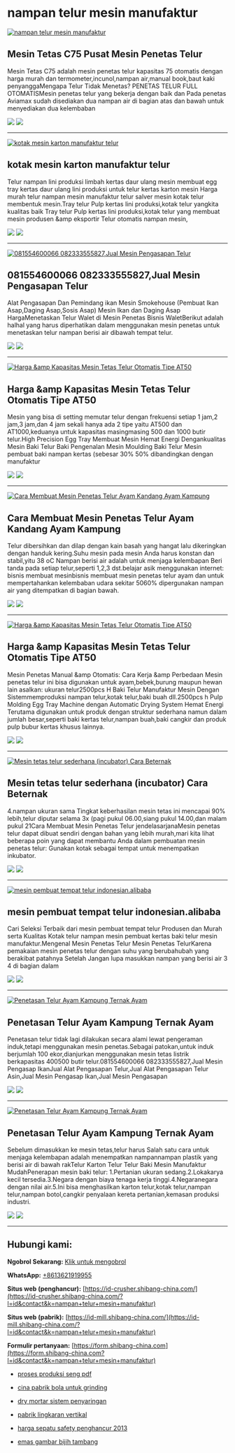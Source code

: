 # nampan telur mesin manufaktur

<a href="https://swt.shibang-china.com/?l=id&img&k=nampan+telur+mesin+manufaktur" target="_blank">![nampan telur mesin manufaktur](http://static.shibang-china.com/all-800x300/598.jpg)</a>

## Mesin Tetas C75 Pusat Mesin Penetas Telur
Mesin Tetas C75 adalah mesin penetas telur kapasitas 75 otomatis dengan harga murah dan termometer,incunol,nampan air,manual book,baut kaki penyanggaMengapa Telur Tidak Menetas? PENETAS TELUR FULL OTOMATISMesin penetas telur yang bekerja dengan baik dan Pada penetas Aviamax sudah disediakan dua nampan air di bagian atas dan bawah untuk menyediakan dua kelembaban


<a href="https://whatsapp.shibangsoft.com/WhatsApp.php" target="_blank" title="WhatsApp">![](http://static.shibang-china.com/icon/whatsapp.png)</a> <a href="https://swt.shibang-china.com/?l=id&icon&k=nampan+telur+mesin+manufaktur" target="_blank">![](http://static.shibang-china.com/icon/chat-id.png)</a>

---

<a href="https://swt.shibang-china.com/?l=id&img&k=nampan+telur+mesin+manufaktur" target="_blank">![kotak mesin karton manufaktur telur](http://static.shibang-china.com/all-800x300/1078.jpg)</a>

## kotak mesin karton manufaktur telur
Telur nampan lini produksi limbah kertas daur ulang mesin membuat egg tray kertas daur ulang lini produksi untuk telur kertas karton mesin Harga murah telur nampan mesin manufaktur telur salver mesin kotak telur membentuk mesin.Tray telur Pulp kertas lini produksi,kotak telur yangkita kualitas baik Tray telur Pulp kertas lini produksi,kotak telur yang membuat mesin produsen &amp eksportir Telur otomatis nampan mesin,


<a href="https://whatsapp.shibangsoft.com/WhatsApp.php" target="_blank" title="WhatsApp">![](http://static.shibang-china.com/icon/whatsapp.png)</a> <a href="https://swt.shibang-china.com/?l=id&icon&k=nampan+telur+mesin+manufaktur" target="_blank">![](http://static.shibang-china.com/icon/chat-id.png)</a>

---

<a href="https://swt.shibang-china.com/?l=id&img&k=nampan+telur+mesin+manufaktur" target="_blank">![081554600066 082333555827,Jual Mesin Pengasapan Telur](http://static.shibang-china.com/all-800x300/1423.jpg)</a>

## 081554600066 082333555827,Jual Mesin Pengasapan Telur
Alat Pengasapan Dan Pemindang ikan Mesin Smokehouse (Pembuat Ikan Asap,Daging Asap,Sosis Asap) Mesin Ikan dan Daging Asap HargaMenetaskan Telur Walet di Mesin Penetas Bisnis WaletBerikut adalah halhal yang harus diperhatikan dalam menggunakan mesin penetas untuk menetaskan telur nampan berisi air dibawah tempat telur.


<a href="https://whatsapp.shibangsoft.com/WhatsApp.php" target="_blank" title="WhatsApp">![](http://static.shibang-china.com/icon/whatsapp.png)</a> <a href="https://swt.shibang-china.com/?l=id&icon&k=nampan+telur+mesin+manufaktur" target="_blank">![](http://static.shibang-china.com/icon/chat-id.png)</a>

---

<a href="https://swt.shibang-china.com/?l=id&img&k=nampan+telur+mesin+manufaktur" target="_blank">![Harga &amp Kapasitas Mesin Tetas Telur Otomatis Tipe AT50](http://static.shibang-china.com/all-800x300/653.jpg)</a>

## Harga &amp Kapasitas Mesin Tetas Telur Otomatis Tipe AT50
Mesin yang bisa di setting memutar telur dengan frekuensi setiap 1 jam,2 jam,3 jam,dan 4 jam sekali hanya ada 2 tipe yaitu AT500 dan AT1000,keduanya untuk kapasitas masingmasing 500 dan 1000 butir telur.High Precision Egg Tray Membuat Mesin Hemat Energi Dengankualitas Mesin Baki Telur Baki Pengenalan Mesin Moulding Baki Telur Mesin pembuat baki nampan kertas (sebesar 30% 50% dibandingkan dengan manufaktur


<a href="https://whatsapp.shibangsoft.com/WhatsApp.php" target="_blank" title="WhatsApp">![](http://static.shibang-china.com/icon/whatsapp.png)</a> <a href="https://swt.shibang-china.com/?l=id&icon&k=nampan+telur+mesin+manufaktur" target="_blank">![](http://static.shibang-china.com/icon/chat-id.png)</a>

---

<a href="https://swt.shibang-china.com/?l=id&img&k=nampan+telur+mesin+manufaktur" target="_blank">![Cara Membuat Mesin Penetas Telur Ayam Kandang Ayam Kampung](http://static.shibang-china.com/all-800x300/839.jpg)</a>

## Cara Membuat Mesin Penetas Telur Ayam Kandang Ayam Kampung
Telur dibersihkan dan dilap dengan kain basah yang hangat lalu dikeringkan dengan handuk kering.Suhu mesin pada mesin Anda harus konstan dan stabil,yitu 38 oC Nampan berisi air adalah untuk menjaga kelembapan Beri tanda pada setiap telur,seperti 1,2,3 dst.belajar asik menggunakan internet: bisnis membuat mesinbisnis membuat mesin penetas telur ayam dan untuk mempertahankan kelembaban udara sekitar 5060% dipergunakan nampan air yang ditempatkan di bagian bawah.


<a href="https://whatsapp.shibangsoft.com/WhatsApp.php" target="_blank" title="WhatsApp">![](http://static.shibang-china.com/icon/whatsapp.png)</a> <a href="https://swt.shibang-china.com/?l=id&icon&k=nampan+telur+mesin+manufaktur" target="_blank">![](http://static.shibang-china.com/icon/chat-id.png)</a>

---

<a href="https://swt.shibang-china.com/?l=id&img&k=nampan+telur+mesin+manufaktur" target="_blank">![Harga &amp Kapasitas Mesin Tetas Telur Otomatis Tipe AT50](http://static.shibang-china.com/all-800x300/179.jpg)</a>

## Harga &amp Kapasitas Mesin Tetas Telur Otomatis Tipe AT50
Mesin Penetas Manual &amp Otomatis: Cara Kerja &amp Perbedaan Mesin penetas telur ini bisa digunakan untuk ayam,bebek,burung maupun hewan lain asalkan: ukuran telur2500pcs H Baki Telur Manufaktur Mesin Dengan Sistemmemproduksi nampan telur,kotak telur,baki buah dll.2500pcs h Pulp Molding Egg Tray Machine dengan Automatic Drying System Hemat Energi Terutama digunakan untuk produk dengan struktur sederhana namun dalam jumlah besar,seperti baki kertas telur,nampan buah,baki cangkir dan produk pulp bubur kertas khusus lainnya.


<a href="https://whatsapp.shibangsoft.com/WhatsApp.php" target="_blank" title="WhatsApp">![](http://static.shibang-china.com/icon/whatsapp.png)</a> <a href="https://swt.shibang-china.com/?l=id&icon&k=nampan+telur+mesin+manufaktur" target="_blank">![](http://static.shibang-china.com/icon/chat-id.png)</a>

---

<a href="https://swt.shibang-china.com/?l=id&img&k=nampan+telur+mesin+manufaktur" target="_blank">![Mesin tetas telur sederhana (incubator) Cara Beternak](http://static.shibang-china.com/all-800x300/600.jpg)</a>

## Mesin tetas telur sederhana (incubator) Cara Beternak
4.nampan ukuran sama Tingkat keberhasilan mesin tetas ini mencapai 90% lebih,telur diputar selama 3x (pagi pukul 06.00,siang pukul 14.00,dan malam pukul 21Cara Membuat Mesin Penetas Telur jendelasarjanaMesin penetas telur dapat dibuat sendiri dengan bahan yang lebih murah,mari kita lihat beberapa poin yang dapat membantu Anda dalam pembuatan mesin penetas telur: Gunakan kotak sebagai tempat untuk menempatkan inkubator.


<a href="https://whatsapp.shibangsoft.com/WhatsApp.php" target="_blank" title="WhatsApp">![](http://static.shibang-china.com/icon/whatsapp.png)</a> <a href="https://swt.shibang-china.com/?l=id&icon&k=nampan+telur+mesin+manufaktur" target="_blank">![](http://static.shibang-china.com/icon/chat-id.png)</a>

---

<a href="https://swt.shibang-china.com/?l=id&img&k=nampan+telur+mesin+manufaktur" target="_blank">![mesin pembuat tempat telur indonesian.alibaba](http://static.shibang-china.com/all-800x300/323.jpg)</a>

## mesin pembuat tempat telur indonesian.alibaba
Cari Seleksi Terbaik dari mesin pembuat tempat telur Produsen dan Murah serta Kualitas Kotak telur nampan mesin pembuat kertas baki telur mesin manufaktur.Mengenal Mesin Penetas Telur Mesin Penetas TelurKarena pemakaian mesin penetas telur dengan suhu yang berubahubah yang berakibat patahnya Setelah Jangan lupa masukkan nampan yang berisi air 3 4 di bagian dalam


<a href="https://whatsapp.shibangsoft.com/WhatsApp.php" target="_blank" title="WhatsApp">![](http://static.shibang-china.com/icon/whatsapp.png)</a> <a href="https://swt.shibang-china.com/?l=id&icon&k=nampan+telur+mesin+manufaktur" target="_blank">![](http://static.shibang-china.com/icon/chat-id.png)</a>

---

<a href="https://swt.shibang-china.com/?l=id&img&k=nampan+telur+mesin+manufaktur" target="_blank">![Penetasan Telur Ayam Kampung Ternak Ayam](http://static.shibang-china.com/all-800x300/1147.jpg)</a>

## Penetasan Telur Ayam Kampung Ternak Ayam
Penetasan telur tidak lagi dilakukan secara alami lewat pengeraman induk,tetapi menggunakan mesin penetas.Sebagai patokan,untuk induk berjumlah 100 ekor,dianjurkan menggunakan mesin tetas listrik berkapasitas 400500 butir telur.081554600066 082333555827,Jual Mesin Pengasap IkanJual Alat Pengasapan Telur,Jual Alat Pengasapan Telur Asin,Jual Mesin Pengasap Ikan,Jual Mesin Pengasapan


<a href="https://whatsapp.shibangsoft.com/WhatsApp.php" target="_blank" title="WhatsApp">![](http://static.shibang-china.com/icon/whatsapp.png)</a> <a href="https://swt.shibang-china.com/?l=id&icon&k=nampan+telur+mesin+manufaktur" target="_blank">![](http://static.shibang-china.com/icon/chat-id.png)</a>

---

<a href="https://swt.shibang-china.com/?l=id&img&k=nampan+telur+mesin+manufaktur" target="_blank">![Penetasan Telur Ayam Kampung Ternak Ayam](http://static.shibang-china.com/all-800x300/935.jpg)</a>

## Penetasan Telur Ayam Kampung Ternak Ayam
Sebelum dimasukkan ke mesin tetas,telur harus Salah satu cara untuk menjaga kelembapan adalah menempatkan nampannampan plastik yang berisi air di bawah rakTelur Karton Telur Telur Baki Mesin Manufaktur MudahPenerapan mesin baki telur: 1.Pertanian ukuran sedang.2.Lokakarya kecil tersedia.3.Negara dengan biaya tenaga kerja tinggi.4.Negaranegara dengan nilai air.5.Ini bisa menghasilkan karton telur,kotak telur,nampan telur,nampan botol,cangkir penyalaan kereta pertanian,kemasan produksi industri.


<a href="https://whatsapp.shibangsoft.com/WhatsApp.php" target="_blank" title="WhatsApp">![](http://static.shibang-china.com/icon/whatsapp.png)</a> <a href="https://swt.shibang-china.com/?l=id&icon&k=nampan+telur+mesin+manufaktur" target="_blank">![](http://static.shibang-china.com/icon/chat-id.png)</a>

---
## Hubungi kami:

**Ngobrol Sekarang:** [Klik untuk mengobrol](https://swt.shibang-china.com?l=id&contact&k=nampan+telur+mesin+manufaktur)

**WhatsApp:**  [+8613621919955](https://whatsapp.shibangsoft.com/WhatsApp.php)

**Situs web (penghancur):** [https://id-crusher.shibang-china.com/](https://id-crusher.shibang-china.com/?l=id&contact&k=nampan+telur+mesin+manufaktur)

**Situs web (pabrik):** [https://id-mill.shibang-china.com/](https://id-mill.shibang-china.com/?l=id&contact&k=nampan+telur+mesin+manufaktur)

**Formulir pertanyaan:** [https://form.shibang-china.com](https://form.shibang-china.com?l=id&contact&k=nampan+telur+mesin+manufaktur)

* [proses produksi seng pdf](../38/proses%20produksi%20seng%20pdf.md)

* [cina pabrik bola untuk grinding](../31/cina%20pabrik%20bola%20untuk%20grinding.md)

* [dry mortar sistem penyaringan](../34/dry%20mortar%20sistem%20penyaringan.md)

* [pabrik lingkaran vertikal](../32/pabrik%20lingkaran%20vertikal.md)

* [harga sepatu safety penghancur 2013](../31/harga%20sepatu%20safety%20penghancur%202013.md)

* [emas gambar bijih tambang](../34/emas%20gambar%20bijih%20tambang.md)